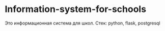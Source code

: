 # Information-system-for-schools
Это информационная система для школ. Стек: python, flask, postgresql
